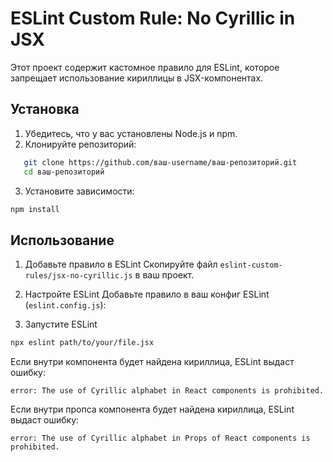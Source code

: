# ESLint Custom Rule: No Cyrillic in JSX

Этот проект содержит кастомное правило для ESLint, которое запрещает использование кириллицы в JSX-компонентах.

## Установка

1. Убедитесь, что у вас установлены Node.js и npm.
2. Клонируйте репозиторий:

```bash
   git clone https://github.com/ваш-username/ваш-репозиторий.git
   cd ваш-репозиторий
```

3. Установите зависимости:

```bash
npm install
```

## Использование

1. Добавьте правило в ESLint
Скопируйте файл `eslint-custom-rules/jsx-no-cyrillic.js` в ваш проект.

2. Настройте ESLint
Добавьте правило в ваш конфиг ESLint (`eslint.config.js`):

3. Запустите ESLint

```bash
npx eslint path/to/your/file.jsx
```

Eсли внутри компонента будет найдена кириллица, ESLint выдаст ошибку:

`error: The use of Cyrillic alphabet in React components is prohibited.`

Если внутри пропса компонента будет найдена кириллица, ESLint выдаст ошибку:

`error: The use of Cyrillic alphabet in Props of React components is prohibited.`